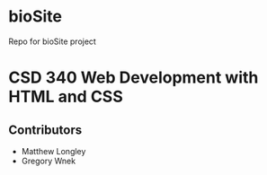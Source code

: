 # bioSite
Repo for bioSite project


# CSD 340 Web Development with HTML and CSS
## Contributors
- Matthew Longley
- Gregory Wnek